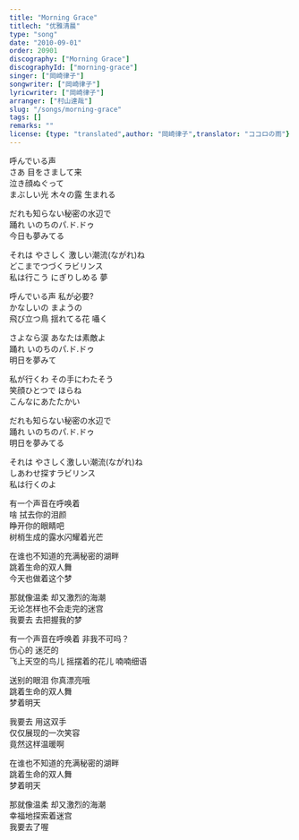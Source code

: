 ```yaml
---
title: "Morning Grace"
titlech: "优雅清晨"
type: "song"
date: "2010-09-01"
order: 20901
discography: ["Morning Grace"]
discographyId: ["morning-grace"]
singer: ["岡崎律子"]
songwriter: ["岡崎律子"]
lyricwriter: ["岡崎律子"]
arranger: ["村山達哉"]
slug: "/songs/morning-grace"
tags: []
remarks: ""
license: {type: "translated",author: "岡崎律子",translator: "ココロの雨"}
---
```


呼んでいる声   
さあ 目をさまして来  
泣き顔ぬぐって   
まぶしい光 木々の露 生まれる  
  
だれも知らない秘密の水辺で   
踊れ いのちのパ.ド.ドゥ   
今日も夢みてる   
  
それは やさしく 激しい潮流(ながれ)ね   
どこまでつづくラビリンス   
私は行こう にぎりしめる 夢   
  
  
呼んでいる声 私が必要?   
かなしいの まようの   
飛び立つ鳥 揺れてる花 囁く   
  
さよなら涙 あなたは素敵よ   
踊れ いのちのパ.ド.ドゥ  
明日を夢みて   
  
私が行くわ その手にわたそう   
笑顔ひとつで ほらね  
こんなにあたたかい   
  
  
だれも知らない秘密の水辺で   
踊れ いのちのパ.ド.ドゥ   
明日を夢みてる   
  
それは やさしく激しい潮流(ながれ)ね  
しあわせ探すラビリンス   
私は行くのよ   

<!-- 翻译 -->

有一个声音在呼唤着  
啥 拭去你的泪颜  
睁开你的眼睛吧  
树梢生成的露水闪耀着光芒  
  
在谁也不知道的充满秘密的湖畔  
跳着生命的双人舞  
今天也做着这个梦  
  
那就像温柔 却又激烈的海潮  
无论怎样也不会走完的迷宫  
我要去 去把握我的梦  
  
  
有一个声音在呼唤着 非我不可吗？  
伤心的 迷茫的  
飞上天空的鸟儿 摇摆着的花儿 喃喃细语  
  
送别的眼泪 你真漂亮哦  
跳着生命的双人舞  
梦着明天  
  
我要去 用这双手  
仅仅展现的一次笑容  
竟然这样温暖啊  
  
在谁也不知道的充满秘密的湖畔  
跳着生命的双人舞  
梦着明天  
  
那就像温柔 却又激烈的海潮   
幸福地探索着迷宫  
我要去了喔
